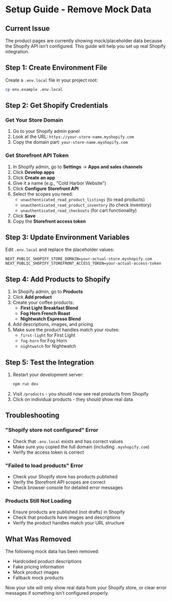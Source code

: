 # Setup Guide - Remove Mock Data

## Current Issue
The product pages are currently showing mock/placeholder data because the Shopify API isn't configured. This guide will help you set up real Shopify integration.

## Step 1: Create Environment File
Create a `.env.local` file in your project root:

```bash
cp env.example .env.local
```

## Step 2: Get Shopify Credentials

### Get Your Store Domain
1. Go to your Shopify admin panel
2. Look at the URL: `https://your-store-name.myshopify.com`
3. Copy the domain part: `your-store-name.myshopify.com`

### Get Storefront API Token
1. In Shopify admin, go to **Settings** → **Apps and sales channels**
2. Click **Develop apps**
3. Click **Create an app**
4. Give it a name (e.g., "Cold Harbor Website")
5. Click **Configure Storefront API**
6. Select the scopes you need:
   - `unauthenticated_read_product_listings` (to read products)
   - `unauthenticated_read_product_inventory` (to check inventory)
   - `unauthenticated_read_checkouts` (for cart functionality)
7. Click **Save**
8. Copy the **Storefront access token**

## Step 3: Update Environment Variables
Edit `.env.local` and replace the placeholder values:

```env
NEXT_PUBLIC_SHOPIFY_STORE_DOMAIN=your-actual-store.myshopify.com
NEXT_PUBLIC_SHOPIFY_STOREFRONT_ACCESS_TOKEN=your-actual-access-token
```

## Step 4: Add Products to Shopify
1. In Shopify admin, go to **Products**
2. Click **Add product**
3. Create your coffee products:
   - **First Light Breakfast Blend**
   - **Fog Horn French Roast**
   - **Nightwatch Espresso Blend**
4. Add descriptions, images, and pricing
5. Make sure the product handles match your routes:
   - `first-light` for First Light
   - `fog-horn` for Fog Horn
   - `nightwatch` for Nightwatch

## Step 5: Test the Integration
1. Restart your development server:
   ```bash
   npm run dev
   ```
2. Visit `/products` - you should now see real products from Shopify
3. Click on individual products - they should show real data

## Troubleshooting

### "Shopify store not configured" Error
- Check that `.env.local` exists and has correct values
- Make sure you copied the full domain (including `.myshopify.com`)
- Verify the access token is correct

### "Failed to load products" Error
- Check your Shopify store has products published
- Verify the Storefront API scopes are correct
- Check browser console for detailed error messages

### Products Still Not Loading
- Ensure products are published (not drafts) in Shopify
- Check that products have images and descriptions
- Verify the product handles match your URL structure

## What Was Removed
The following mock data has been removed:
- Hardcoded product descriptions
- Fake pricing information
- Mock product images
- Fallback mock products

Now your site will only show real data from your Shopify store, or clear error messages if something isn't configured properly.
